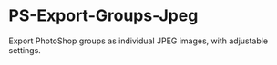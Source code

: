 # PS-Export-Groups-Jpeg
Export PhotoShop groups as individual JPEG images, with adjustable settings.
